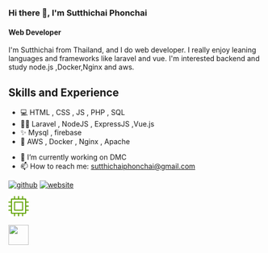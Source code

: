 ### Hi there 👋, I'm Sutthichai Phonchai
#### Web Developer
I'm Sutthichai from Thailand, and I do web developer. I really enjoy leaning languages and frameworks like laravel and vue. I'm interested backend and study node.js ,Docker,Nginx and aws.

## Skills and Experience
* :computer: HTML , CSS , JS , PHP , SQL
* 👨‍💻 Laravel , NodeJS , ExpressJS ,Vue.js
* ✨ Mysql , firebase 
* 🚀 AWS , Docker , Nginx , Apache

- 🔭 I’m currently working on DMC 
- 📫 How to reach me: sutthichaiphonchai@gmail.com 


[<img src='https://cdn.jsdelivr.net/npm/simple-icons@3.0.1/icons/github.svg' alt='github' height='40'>](https://github.com/https://github.com/sutthichai1024)  [<img src='https://cdn.jsdelivr.net/npm/simple-icons@3.0.1/icons/icloud.svg' alt='website' height='40'>](https://lanterns.xyz)  

<a href='https://docs.github.com/en/developers'><img src='https://raw.githubusercontent.com/acervenky/animated-github-badges/master/assets/devbadge.gif' width='40' height='40'></a>

<a href='https://www.youracclaim.com/badges/14719768-f83f-415e-bd36-c4a312fa5ff0/public_url'><img src='https://images.youracclaim.com/size/340x340/images/1fdcf6a9-de8e-4e35-96b0-e801d8411506/AWS-CloudPractitioner.png' width='40' height='40'></a> 



